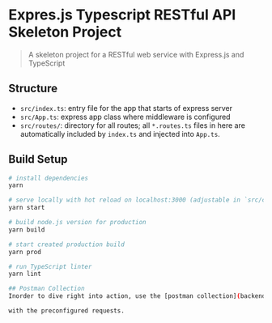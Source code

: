 # Expres.js Typescript RESTful API Skeleton Project

> A skeleton project for a RESTful web service with Express.js and TypeScript

## Structure

- `src/index.ts`: entry file for the app that starts of express server
- `src/App.ts`: express app class where middleware is configured
- `src/routes/`: directory for all routes; all `*.routes.ts` files in here are automatically included by `index.ts` and injected into `App.ts`.

## Build Setup

``` bash
# install dependencies
yarn

# serve locally with hot reload on localhost:3000 (adjustable in `src/config/config.ts` or with ENV variable `PORT`)
yarn start

# build node.js version for production
yarn build

# start created production build
yarn prod

# run TypeScript linter
yarn lint

## Postman Collection
Inorder to dive right into action, use the [postman collection](backend-task.postman_collection.json)

with the preconfigured requests.
